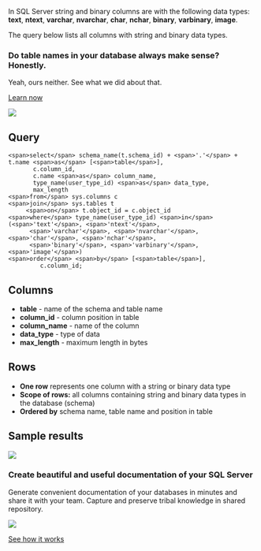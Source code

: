 In SQL Server string and binary columns are with the following data types: **text**, **ntext**, **varchar**, **nvarchar**, **char**, **nchar**, **binary**, **varbinary**, **image**.

The query below lists all columns with string and binary data types.

### Do table names in your database always make sense? Honestly.

Yeah, ours neither. See what we did about that.

[Learn now](https://dataedo.com/blog/confused-when-trying-to-work-with-databases?cta=kb-query-table-names)

[![](https://dataedo.com/asset/img/markdown/docs/test-article/edca6a29318bb7640068f5c69a5af4ba.png#center)](https://dataedo.com/blog/confused-when-trying-to-work-with-databases?cta=kb-query-table-names)

## Query

```
<span>select</span> schema_name(t.schema_id) + <span>'.'</span> + t.name <span>as</span> [<span>table</span>],
       c.column_id,
       c.name <span>as</span> column_name,
       type_name(user_type_id) <span>as</span> data_type,
       max_length 
<span>from</span> sys.columns c
<span>join</span> sys.tables t
     <span>on</span> t.object_id = c.object_id
<span>where</span> type_name(user_type_id) <span>in</span> (<span>'text'</span>, <span>'ntext'</span>,
      <span>'varchar'</span>, <span>'nvarchar'</span>, <span>'char'</span>, <span>'nchar'</span>,
      <span>'binary'</span>, <span>'varbinary'</span>, <span>'image'</span>)
<span>order</span> <span>by</span> [<span>table</span>],
         c.column_id;
```

## Columns

-   **table** - name of the schema and table name
-   **column\_id** - column position in table
-   **column\_name** - name of the column
-   **data\_type** - type of data
-   **max\_length** - maximum length in bytes

## Rows

-   **One row** represents one column with a string or binary data type
-   **Scope of rows:** all columns containing string and binary data types in the database (schema)
-   **Ordered by** schema name, table name and position in table

## Sample results

![](https://dataedo.com/asset/img/kb/query/sql-server/string_columns.png)

### Create beautiful and useful documentation of your SQL Server

Generate convenient documentation of your databases in minutes and share it with your team. Capture and preserve tribal knowledge in shared repository.

[![](https://dataedo.com/asset/img/markdown/docs/test-article/30c11fa4b210f11740f56e85ca8bf9c6.gif)](https://demo.dataedo.com/)

[See how it works](https://demo.dataedo.com/)
